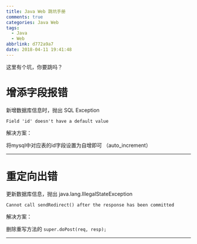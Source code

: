 ```yaml
---
title: Java Web 跳坑手册
comments: true
categories: Java Web
tags:
  - Java
  - Web
abbrlink: d772a9a7
date: 2018-04-11 19:41:48
---
```


这里有个坑，你要跳吗？

<!-- more -->

# 增添字段报错

新增数据库信息时，抛出 SQL Exception

```
Field 'id' doesn't have a default value
```

解决方案：

将mysql中对应表的id字段设置为自增即可 （auto_increment）

---

# 重定向出错

更新数据库信息，抛出 java.lang.IllegalStateException

```
Cannot call sendRedirect() after the response has been committed
```

解决方案：

删除重写方法的 `super.doPost(req, resp);`

---
